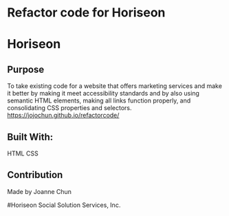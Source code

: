 # Refactor code for Horiseon

# Horiseon

## Purpose
To take existing code for a website that offers marketing services and make it better by making it
meet accessibility standards and by also using semantic HTML elements, making all links function 
properly, and consolidating CSS properties and selectors.
https://jojochun.github.io/refactorcode/

## Built With:
HTML
CSS

## Contribution
Made by Joanne Chun

#Horiseon Social Solution Services, Inc. 
